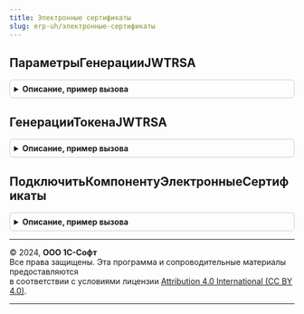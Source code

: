 ```yaml
---
title: Электронные сертификаты
slug: erp-uh/электронные-сертификаты
---
```



## ПараметрыГенерацииJWTRSA
<details style="margin: 1em 0; padding: 0.5em; border: 1px solid #ccc; border-radius: 6px;">

<summary style="font-weight: bold; cursor: pointer;">Описание, пример вызова</summary>

```bsl

// Параметры генерации токена доступа JWT в формате RS256
//
// Возвращаемое значение:
//   Структура:
//   * ТелоСообщения - Строка - Тело сообщения
//   * ОткрытыйКлюч - Строка - Открытый ключ
//   * ПарольОткрытогоКлюча - Строка - Пароль открытого ключа
//   * ЗакрытыйКлюч - Строка - Закрытый ключ
//   * ПарольЗакрытогоКлюча - Строка - Пароль закрытого ключа
//   * Сертификат - Строка - Сертификат
//
Функция ПараметрыГенерацииJWTRSA() Экспорт
```

Пример вызова
```bsl
Результат = ЭлектронныеСертификаты.ПараметрыГенерацииJWTRSA() 
```
</details>

## ГенерацииТокенаJWTRSA
<details style="margin: 1em 0; padding: 0.5em; border: 1px solid #ccc; border-radius: 6px;">

<summary style="font-weight: bold; cursor: pointer;">Описание, пример вызова</summary>

```bsl

// Генерации токена доступа JWT в формате RS256
//
// Параметры:
//   ПараметрыОперации - см. ПараметрыГенерацииJWTRSA()
//
// Возвращаемое значение:
//  Результат - Строка - Токен JWTRSA
//
Функция ГенерацииТокенаJWTRSA(ПараметрыОперации) Экспорт
```

Пример вызова
```bsl
Результат = ЭлектронныеСертификаты.ГенерацииТокенаJWTRSA(ПараметрыОперации) 
```
</details>

## ПодключитьКомпонентуЭлектронныеСертификаты
<details style="margin: 1em 0; padding: 0.5em; border: 1px solid #ccc; border-radius: 6px;">

<summary style="font-weight: bold; cursor: pointer;">Описание, пример вызова</summary>

```bsl

// Выполняет подключение внешней компоненты.
//
// Возвращаемое значение:
//   ОбъектВнешнейКомпоненты
//   Неопределено - если компоненту не удалось загрузить.
//
Функция ПодключитьКомпонентуЭлектронныеСертификаты() Экспорт
```

Пример вызова
```bsl
Результат = ЭлектронныеСертификаты.ПодключитьКомпонентуЭлектронныеСертификаты() 
```
</details>

---

© 2024, **ООО 1С-Софт**  
Все права защищены. Эта программа и сопроводительные материалы предоставляются  
в соответствии с условиями лицензии [Attribution 4.0 International (CC BY 4.0)](https://creativecommons.org/licenses/by/4.0/legalcode).

---
